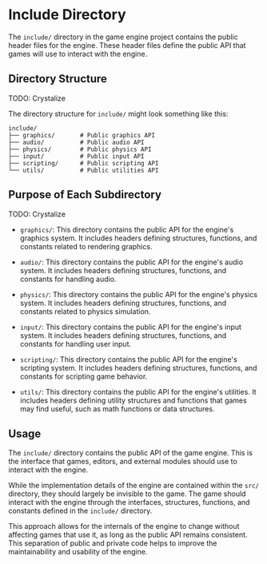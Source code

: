 # Include Directory

The `include/` directory in the game engine project contains the public header files for the engine. These header files define the public API that games will use to interact with the engine.

## Directory Structure
TODO: Crystalize

The directory structure for `include/` might look something like this:

```plaintext
include/
├── graphics/       # Public graphics API
├── audio/          # Public audio API
├── physics/        # Public physics API
├── input/          # Public input API
├── scripting/      # Public scripting API
└── utils/          # Public utilities API
```

## Purpose of Each Subdirectory
TODO: Crystalize

- `graphics/`: This directory contains the public API for the engine's graphics system. It includes headers defining structures, functions, and constants related to rendering graphics.

- `audio/`: This directory contains the public API for the engine's audio system. It includes headers defining structures, functions, and constants for handling audio.

- `physics/`: This directory contains the public API for the engine's physics system. It includes headers defining structures, functions, and constants related to physics simulation.

- `input/`: This directory contains the public API for the engine's input system. It includes headers defining structures, functions, and constants for handling user input.

- `scripting/`: This directory contains the public API for the engine's scripting system. It includes headers defining structures, functions, and constants for scripting game behavior.

- `utils/`: This directory contains the public API for the engine's utilities. It includes headers defining utility structures and functions that games may find useful, such as math functions or data structures.


## Usage

The `include/` directory contains the public API of the game engine. This is the interface that games, editors, and external modules should use to interact with the engine. 

While the implementation details of the engine are contained within the `src/` directory, they should largely be invisible to the game. The game should interact with the engine through the interfaces, structures, functions, and constants defined in the `include/` directory.

This approach allows for the internals of the engine to change without affecting games that use it, as long as the public API remains consistent. This separation of public and private code helps to improve the maintainability and usability of the engine.
